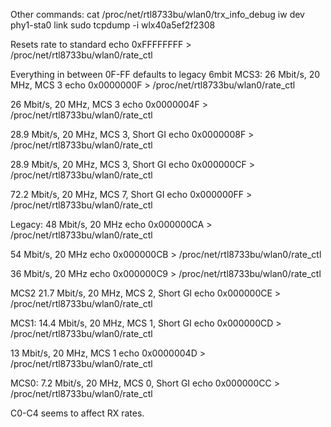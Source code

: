 Other commands:
cat /proc/net/rtl8733bu/wlan0/trx_info_debug
iw dev phy1-sta0 link
sudo tcpdump -i wlx40a5ef2f2308



Resets rate to standard
echo 0xFFFFFFFF > /proc/net/rtl8733bu/wlan0/rate_ctl

Everything in between 0F-FF defaults to legacy 6mbit
MCS3: 
26 Mbit/s, 20 MHz, MCS 3
echo 0x0000000F > /proc/net/rtl8733bu/wlan0/rate_ctl

26 Mbit/s, 20 MHz, MCS 3
echo 0x0000004F > /proc/net/rtl8733bu/wlan0/rate_ctl

28.9 Mbit/s, 20 MHz, MCS 3, Short GI
echo 0x0000008F > /proc/net/rtl8733bu/wlan0/rate_ctl

28.9 Mbit/s, 20 MHz, MCS 3, Short GI
echo 0x000000CF > /proc/net/rtl8733bu/wlan0/rate_ctl

72.2 Mbit/s, 20 MHz, MCS 7, Short GI 
echo 0x000000FF > /proc/net/rtl8733bu/wlan0/rate_ctl



Legacy:
48 Mbit/s, 20 MHz
echo 0x000000CA > /proc/net/rtl8733bu/wlan0/rate_ctl

54 Mbit/s, 20 MHz
echo 0x000000CB > /proc/net/rtl8733bu/wlan0/rate_ctl

36 Mbit/s, 20 MHz
echo 0x000000C9 > /proc/net/rtl8733bu/wlan0/rate_ctl

MCS2
21.7 Mbit/s, 20 MHz, MCS 2, Short GI
echo 0x000000CE > /proc/net/rtl8733bu/wlan0/rate_ctl


MCS1:
14.4 Mbit/s, 20 MHz, MCS 1, Short GI
echo 0x000000CD > /proc/net/rtl8733bu/wlan0/rate_ctl

13 Mbit/s, 20 MHz, MCS 1
echo 0x0000004D > /proc/net/rtl8733bu/wlan0/rate_ctl

MCS0:
7.2 Mbit/s, 20 MHz, MCS 0, Short GI
echo 0x000000CC > /proc/net/rtl8733bu/wlan0/rate_ctl

C0-C4 seems to affect RX rates.
